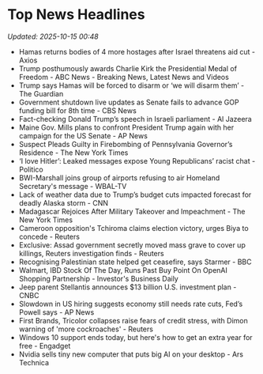 # Top News Headlines

_Updated: 2025-10-15 00:48_

- Hamas returns bodies of 4 more hostages after Israel threatens aid cut - Axios
- Trump posthumously awards Charlie Kirk the Presidential Medal of Freedom - ABC News - Breaking News, Latest News and Videos
- Trump says Hamas will be forced to disarm or ‘we will disarm them’ - The Guardian
- Government shutdown live updates as Senate fails to advance GOP funding bill for 8th time - CBS News
- Fact-checking Donald Trump’s speech in Israeli parliament - Al Jazeera
- Maine Gov. Mills plans to confront President Trump again with her campaign for the US Senate - AP News
- Suspect Pleads Guilty in Firebombing of Pennsylvania Governor’s Residence - The New York Times
- ‘I love Hitler’: Leaked messages expose Young Republicans’ racist chat - Politico
- BWI-Marshall joins group of airports refusing to air Homeland Secretary's message - WBAL-TV
- Lack of weather data due to Trump’s budget cuts impacted forecast for deadly Alaska storm - CNN
- Madagascar Rejoices After Military Takeover and Impeachment - The New York Times
- Cameroon opposition's Tchiroma claims election victory, urges Biya to concede - Reuters
- Exclusive: Assad government secretly moved mass grave to cover up killings, Reuters investigation finds - Reuters
- Recognising Palestinian state helped get ceasefire, says Starmer - BBC
- Walmart, IBD Stock Of The Day, Runs Past Buy Point On OpenAI Shopping Partnership - Investor's Business Daily
- Jeep parent Stellantis announces $13 billion U.S. investment plan - CNBC
- Slowdown in US hiring suggests economy still needs rate cuts, Fed’s Powell says - AP News
- First Brands, Tricolor collapses raise fears of credit stress, with Dimon warning of 'more cockroaches' - Reuters
- Windows 10 support ends today, but here's how to get an extra year for free - Engadget
- Nvidia sells tiny new computer that puts big AI on your desktop - Ars Technica